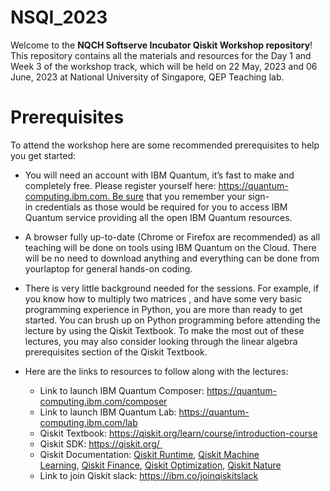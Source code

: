 # NSQI_2023

Welcome to the **NQCH Softserve Incubator Qiskit Workshop repository**! This repository contains all the materials and resources for the Day 1 and Week 3 of the workshop track, which will be held on 22 May, 2023 and 06 June, 2023 at National University of Singapore, QEP Teaching lab.

# Prerequisites
To attend the workshop here are some recommended prerequisites to help you get started:

- You will need an account with IBM Quantum, it’s fast to make and completely free. Please register yourself here: https://quantum-computing.ibm.com. Be sure that you remember your sign-in credentials as those would be required for you to access IBM Quantum service providing all the open IBM Quantum resources.
- A browser fully up-to-date (Chrome or Firefox are recommended) as all teaching will be done on tools using IBM Quantum on the Cloud. There will be no need to download anything and everything can be done from yourlaptop for general hands-on coding.
- There is very little background needed for the sessions. For example, if you know how to multiply two matrices , and have some very basic programming experience in Python, you are more than ready to get started. You can brush up on Python programming before attending the lecture by using the Qiskit Textbook. To make the most out of these lectures, you may also consider looking through the linear algebra prerequisites section of the Qiskit Textbook.

- Here are the links to resources to follow along with the lectures:
  - Link to launch IBM Quantum Composer: https://quantum-computing.ibm.com/composer
  - Link to launch IBM Quantum Lab: https://quantum-computing.ibm.com/lab
  - Qiskit Textbook: https://qiskit.org/learn/course/introduction-course
  - Qiskit SDK: https://qiskit.org/ 
  - Qiskit Documentation: [Qiskit Runtime](https://quantum-computing.ibm.com/lab/docs/iql/runtime/), [Qiskit Machine Learning](https://qiskit.org/documentation/machine-learning/), [Qiskit Finance](https://qiskit.org/ecosystem/finance/), [Qiskit Optimization](https://qiskit.org/ecosystem/optimization/), [Qiskit Nature](https://qiskit.org/ecosystem/nature/)
  - Link to join Qiskit slack: https://ibm.co/joinqiskitslack
